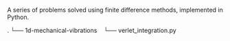 A series of problems solved using finite difference methods, implemented in Python.

.
└── 1d-mechanical-vibrations
    └── verlet_integration.py
